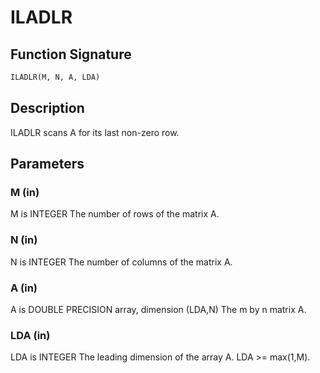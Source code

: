 # ILADLR

## Function Signature

```fortran
ILADLR(M, N, A, LDA)
```

## Description


 ILADLR scans A for its last non-zero row.

## Parameters

### M (in)

M is INTEGER The number of rows of the matrix A.

### N (in)

N is INTEGER The number of columns of the matrix A.

### A (in)

A is DOUBLE PRECISION array, dimension (LDA,N) The m by n matrix A.

### LDA (in)

LDA is INTEGER The leading dimension of the array A. LDA >= max(1,M).

